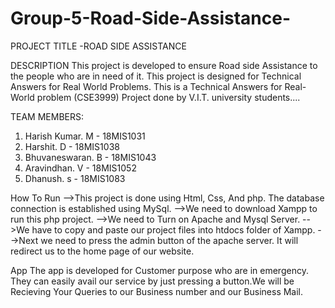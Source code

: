 # Group-5-Road-Side-Assistance-

PROJECT TITLE -ROAD SIDE ASSISTANCE

DESCRIPTION
This project is developed to ensure  Road side Assistance to the people who are in need of it. This project is designed for Technical Answers for Real World Problems. 
This is a Technical Answers for Real-World problem (CSE3999) Project done by V.I.T. university students....


TEAM MEMBERS:
1. Harish Kumar. M - 18MIS1031
2. Harshit. D - 18MIS1038
3. Bhuvaneswaran. B - 18MIS1043
4. Aravindhan. V - 18MIS1052
5. Dhanush. s - 18MIS1083

How To Run
-->This project is done using Html, Css, And php. The database connection is established using MySql.
-->We need to download Xampp to run this php project.
-->We need to Turn on Apache and Mysql Server.
-->We have to copy and paste our project files into htdocs folder of Xampp.
-->Next we need to press the admin button of the apache server. It will redirect us to the home page of our website.

App 
The app is developed for Customer purpose who are in emergency. They can easily avail our service by just pressing a button.We will be Recieving Your  Queries to our Business number and our Business Mail.
